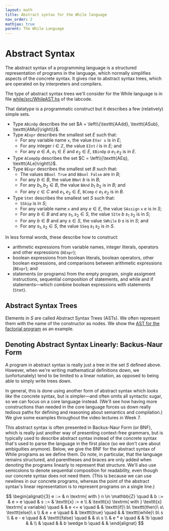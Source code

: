 ```yaml
---
layout: math
title: Abstract syntax for the While language
nav_order: 2
mathjax: true
parent: The While Language
---
```


# Abstract Syntax

The abstract syntax of a programming language is a structured representation of programs in the language, which normally simplifies aspects of the concrete syntax. It gives rise to abstract syntax trees, which are operated on by interpreters and compilers.

The type of abstract syntax trees we'll consider for the While language is in file [while/src/WhileAST.hs](https://github.com/uob-coms20007/labcode/blob/main/while/src/WhileAST.hs) of the labcode.

That datatype is a programmatic construct but it describes a few (relatively) simple sets.

- Type ```ABinOp``` describes the set $A = \left\\{\texttt{AAdd}, \texttt{ASub}, \texttt{AMul}\right\\}$.
- Type ```AExpr``` describes the smallest set $E$ such that:
  - For any variable name $\texttt{x}$, the value $\texttt{EVar x}$ is in $E$;
  - For any integer $i \in \mathbb{Z}$, the value $\texttt{EInt}\ i$ is in $E$; and
  - For any $a \in A$, $e_1 \in E$ and $e_2 \in E$, $\texttt{EBinOp}\ a\ e_1\ e_2$ is in $E$.
- Type ```ACompOp``` describes the set $C = \left\\{\texttt{AEq}, \texttt{ALe}\right\\}$.
- Type ```BExpr``` describes the smallest set $B$ such that:
  - The values $\texttt{BBool True}$ and $\texttt{BBool False}$ are in $B$;
  - For any $b \in B$, the value $\texttt{BNot}\ b$ is in $B$;
  - For any $b_1, b_2 \in B$, the value $\texttt{BAnd}\ b_1\ b_2$ is in $B$; and
  - For any $c \in C$ and $e_1, e_2 \in E$, $\texttt{BComp}\ c\ e_1\ e_2$ is in $B$.
- Type ```Stmt``` describes the smallest set $S$ such that:
  - $\texttt{SSkip}$ is in $S$;
  - For any variable name $\texttt{x}$ and any $e \in E$, the value $\texttt{SAssign}\ \texttt{x}\ e$ is in $S$;
  - For any $b \in B$ and any $s_1, s_2 \in S$, the value $\texttt{SIte}\ b\ s_1\ s_2$ is in $S$;
  - For any $b \in B$ and any $s \in S$, the value $\texttt{SWhile}\ b\ s$ is in $S$; and
  - For any $s_1, s_2 \in S$, the value $\texttt{SSeq}\ s_1\ s_2$ is in $S$.

In less formal words, these describe how to construct:
- arithmetic expressions from variable names, integer literals, operators and other expressions (```AExpr```);
- boolean expressions from boolean literals, boolean operators, other boolean expressions, and comparisons between arithmetic expressions (```BExpr```); and
- statements (or programs) from the empty program, single assigment instructions, sequential composition of statements, and while and if statements—which combine boolean expressions with statements (```Stmt```).

## Abstract Syntax Trees

Elements in $S$ are called Abstract Syntax Trees (ASTs). We often represent them with the name of the constructor as nodes. We show the [AST for the factorial program](https://uob-coms20007.github.io/reference/while/example.html#factorial-as-an-abstract-syntax-tree) as an example.

## Denoting Abstract Syntax Linearly: Backus-Naur Form

A program in abstract syntax is really just a tree in the set $S$ defined above. However, when we're writing mathematical definitions down, we (unfortunately) tend to be limited to a linear notation, as opposed to being able to simply write trees down.

In general, this is done using another form of abstract syntax which _looks like_ the concrete syntax, but is simpler—and often omits all syntactic sugar, so we can focus on a core language instead. (We'll see how having more constructions than needed in the core language forces us down really tedious paths for defining and reasoning about semantics and compilation.) We give some examples throughout the video lectures in Week 7.

This abstract syntax is often presented in Backus-Naur Form (or BNF), which is really just another way of presenting context-free grammars, but is typically used to describe abstract syntax instead of the concrete syntax that's used to parse the language in the first place (so we don't care about ambiguities anymore). Below, we give the BNF for the abstract syntax of While programs as we define them. Do note, in particular, that the language remains structured, and parentheses and braces are only added when denoting the programs linearly to represent that structure.
We'll also use semicolons to denote sequential composition for readability, even though our concrete syntax does not need them. (This is because we can use newlines in our concrete programs, whereas the point of the abstract syntax's linear representation is to represent programs on a single line.)

$$
\begin{alignat}{3}
e ::= & n \textrm{ with } n \in \mathbb{Z}                         \quad &  b ::= & e = e          \quad & s ::= & \texttt{x} := e                                    \\
      & \texttt{x} \textrm{ with } \texttt{x} \textrm{ a variable} \quad &        & e <= e         \quad &       & \texttt{if}\ b\ \texttt{then}\ s\ \texttt{else}\ s \\
      & e + e                                                      \quad &        & \texttt{true}  \quad &       & \texttt{while}\ b\ s                               \\
      & e - e                                                      \quad &        & \texttt{false} \quad &       & s\ s                                               \\
      & e * e                                                      \quad &        & !b             \quad &       &                                                    \\
      &                                                            \quad &        & b \wedge b     \quad &       &
\end{alignat}
$$
